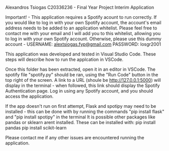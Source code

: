 Alexandros Tsiogas C20336236 - Final Year Project Interim Application

Important! - This application requires a Spotify acount to run correctly.
If you would like to log in with your own Spotify account, the account's email address needs to be added to 
an application whitelist. Please feel free to contact me with your email and
I will add you to this whitelist, allowing you to log in with your own Spotify account.
Otherwise, please use this dummy account - USERNAME: alextsiogas.fyp@gmail.com   PASSWORD: Iosgr2001

This application was developed and tested in Visual Studio Code. These steps will describe how to run
the applcation in VSCode.

Once this folder has been extracted, open it in an editor in VSCode. The spotify file "spotify.py" 
should be ran, using the "Run Code" button in the top right of the screen. A link to a URL (shoule be http://127.0.0.1:5000)
will display in the terminal - when followed, this link should display the Spotify Authentication page.
Log in using any Spotify account, and you should access the application.

If the app doesn't run on first attempt, Flask and spotipy may need to be installed - this can be 
done with by running the commands "pip install flask" and "pip install spotipy" in the terminal
It is possible other packages like  pandas or sklearn arent installed. These can be installed with:
pip install pandas
pip install scikit-learn

Please contact me if any other issues are encountered running the application.